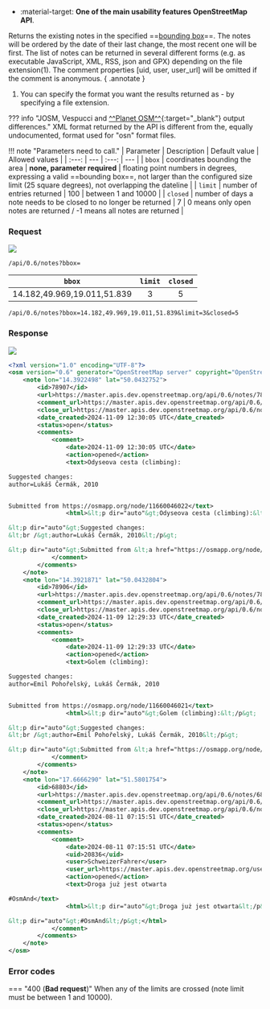 <div class="grid cards" markdown>

- :material-target: **One of the main usability features OpenStreetMap API**.

</div>

Returns the existing notes in the specified ==[bounding box](get_api_map.md)==. The notes will be ordered by the date of their last change, the most recent one will be first. The list of notes can be returned in several different forms (e.g. as executable JavaScript, XML, RSS, json and GPX) depending on the file extension(1). The comment properties [uid, user, user_url] will be omitted if the comment is anonymous.
{ .annotate }

1. You can specify the format you want the results returned as - by specifying a file extension.

??? info "JOSM, Vespucci and [^^Planet OSM^^](https://planet.openstreetmap.org/notes/){:target="_blank"} output differences."
    XML format returned by the API is different from the, equally undocumented, format used for "osn" format files.

!!! note "Parameters need to call."
    | Parameter | Description | Default value | Allowed values |
    | :---: | --- | :---: | --- |
    | `bbox` | coordinates bounding the area | **none, parameter required** | floating point numbers in degrees, expressing a valid ==bounding box==, not larger than the configured size limit (25 square degrees), not overlapping the dateline |
    | `limit` | number of entries returned | 100 | between 1 and 10000 |
    | `closed` | number of days a note needs to be closed to no longer be returned | 7 | 0 means only open notes are returned / -1 means all notes are returned |

### Request

![](https://img.shields.io/badge/GET-green)

```
/api/0.6/notes?bbox=
```

| `bbox` | `limit` | `closed` |
| :---: | :---:| :---:|
| 14.182,49.969,19.011,51.839 | 3 | 5 |

``` title="Example call"
/api/0.6/notes?bbox=14.182,49.969,19.011,51.839&limit=3&closed=5
```

### Response

![](https://img.shields.io/badge/Response-200%20OK-brightgreen)

``` xml linenums="1" hl_lines="14-74"
<?xml version="1.0" encoding="UTF-8"?>
<osm version="0.6" generator="OpenStreetMap server" copyright="OpenStreetMap and contributors" attribution="http://www.openstreetmap.org/copyright" license="http://opendatacommons.org/licenses/odbl/1-0/">
    <note lon="14.3922498" lat="50.0432752">
        <id>78907</id>
        <url>https://master.apis.dev.openstreetmap.org/api/0.6/notes/78907</url>
        <comment_url>https://master.apis.dev.openstreetmap.org/api/0.6/notes/78907/comment</comment_url>
        <close_url>https://master.apis.dev.openstreetmap.org/api/0.6/notes/78907/close</close_url>
        <date_created>2024-11-09 12:30:05 UTC</date_created>
        <status>open</status>
        <comments>
            <comment>
                <date>2024-11-09 12:30:05 UTC</date>
                <action>opened</action>
                <text>Odyseova cesta (climbing):

Suggested changes:
author=Lukáš Čermák, 2010


Submitted from https://osmapp.org/node/11660046022</text>
                <html>&lt;p dir="auto"&gt;Odyseova cesta (climbing):&lt;/p&gt;

&lt;p dir="auto"&gt;Suggested changes:
&lt;br /&gt;author=Lukáš Čermák, 2010&lt;/p&gt;

&lt;p dir="auto"&gt;Submitted from &lt;a href="https://osmapp.org/node/11660046022" rel="nofollow noopener noreferrer" dir="auto"&gt;https://osmapp.org/node/11660046022&lt;/a&gt;&lt;/p&gt;</html>
            </comment>
        </comments>
    </note>
    <note lon="14.3921871" lat="50.0432804">
        <id>78906</id>
        <url>https://master.apis.dev.openstreetmap.org/api/0.6/notes/78906</url>
        <comment_url>https://master.apis.dev.openstreetmap.org/api/0.6/notes/78906/comment</comment_url>
        <close_url>https://master.apis.dev.openstreetmap.org/api/0.6/notes/78906/close</close_url>
        <date_created>2024-11-09 12:29:33 UTC</date_created>
        <status>open</status>
        <comments>
            <comment>
                <date>2024-11-09 12:29:33 UTC</date>
                <action>opened</action>
                <text>Golem (climbing):

Suggested changes:
author=Emil Pohořelský, Lukáš Čermák, 2010


Submitted from https://osmapp.org/node/11660046021</text>
                <html>&lt;p dir="auto"&gt;Golem (climbing):&lt;/p&gt;

&lt;p dir="auto"&gt;Suggested changes:
&lt;br /&gt;author=Emil Pohořelský, Lukáš Čermák, 2010&lt;/p&gt;

&lt;p dir="auto"&gt;Submitted from &lt;a href="https://osmapp.org/node/11660046021" rel="nofollow noopener noreferrer" dir="auto"&gt;https://osmapp.org/node/11660046021&lt;/a&gt;&lt;/p&gt;</html>
            </comment>
        </comments>
    </note>
    <note lon="17.6666290" lat="51.5801754">
        <id>68803</id>
        <url>https://master.apis.dev.openstreetmap.org/api/0.6/notes/68803</url>
        <comment_url>https://master.apis.dev.openstreetmap.org/api/0.6/notes/68803/comment</comment_url>
        <close_url>https://master.apis.dev.openstreetmap.org/api/0.6/notes/68803/close</close_url>
        <date_created>2024-08-11 07:15:51 UTC</date_created>
        <status>open</status>
        <comments>
            <comment>
                <date>2024-08-11 07:15:51 UTC</date>
                <uid>20836</uid>
                <user>SchweizerFahrer</user>
                <user_url>https://master.apis.dev.openstreetmap.org/user/SchweizerFahrer</user_url>
                <action>opened</action>
                <text>Droga już jest otwarta

#OsmAnd</text>
                <html>&lt;p dir="auto"&gt;Droga już jest otwarta&lt;/p&gt;

&lt;p dir="auto"&gt;#OsmAnd&lt;/p&gt;</html>
            </comment>
        </comments>
    </note>
</osm>
```

### Error codes

=== "400 (**Bad request**)"
    When any of the limits are crossed (note limit must be between 1 and 10000).